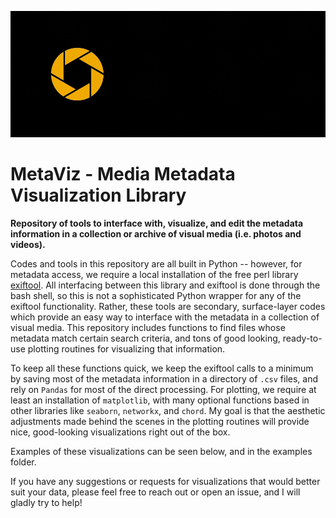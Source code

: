 ![metaviz logo](https://github.com/wrightky/MetaViz/blob/main/gallery/banner.gif)

# MetaViz - Media Metadata Visualization Library

**Repository of tools to interface with, visualize, and edit the metadata information in a collection or archive of visual media (i.e. photos and videos).**

Codes and tools in this repository are all built in Python -- however, for metadata access, we require a local installation of the free perl library [exiftool](https://exiftool.org/). All interfacing between this library and exiftool is done through the bash shell, so this is not a sophisticated Python wrapper for any of the exiftool functionality. Rather, these tools are secondary, surface-layer codes which provide an easy way to interface with the metadata in a collection of visual media. This repository includes functions to find files whose metadata match certain search criteria, and tons of good looking, ready-to-use plotting routines for visualizing that information.

To keep all these functions quick, we keep the exiftool calls to a minimum by saving most of the metadata information in a directory of `.csv` files, and rely on `Pandas` for most of the direct processing. For plotting, we require at least an installation of `matplotlib`, with many optional functions based in other libraries like `seaborn`, `networkx`, and `chord`. My goal is that the aesthetic adjustments made behind the scenes in the plotting routines will provide nice, good-looking visualizations right out of the box.

Examples of these visualizations can be seen below, and in the examples folder.

If you have any suggestions or requests for visualizations that would better suit your data, please feel free to reach out or open an issue, and I will gladly try to help!
